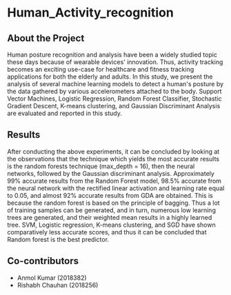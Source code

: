 # Human_Activity_recognition

## About the Project
Human posture recognition and analysis have been a widely studied topic these days because of wearable devices' innovation. Thus, activity tracking becomes an exciting use-case for healthcare and fitness tracking applications for both the elderly and adults. In this study, we present the analysis of several machine learning models to detect a human's posture by the data gathered by various accelerometers attached to the body. Support Vector Machines, Logistic Regression, Random Forest Classifier, Stochastic Gradient Descent, K-means clustering, and Gaussian Discriminant Analysis are evaluated and reported in this study.

## Results
After conducting the above experiments, it can be concluded by looking at the observations that the technique which yields the most accurate results is the random forests technique (max_depth = 16), then the neural networks, followed by the Gaussian discriminant analysis. Approximately 99% accurate results from the Random Forest model, 98.5% accurate from the neural network with the rectified linear activation and learning rate equal to 0.05, and almost 92% accurate results from GDA are obtained. 
This is because the random forest is based on the principle of bagging. Thus a lot of training samples can be generated, and in turn, numerous low learning trees are generated, and their weighted mean results in a highly learned tree. SVM, Logistic regression, K-means clustering, and SGD have shown comparatively less accurate scores, and thus it can be concluded that Random forest is the best predictor.

## Co-contributors
* Anmol Kumar (2018382)
* Rishabh Chauhan (2018256)
